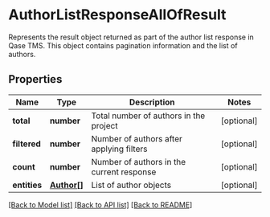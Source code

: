 # AuthorListResponseAllOfResult

Represents the result object returned as part of the author list response in Qase TMS. This object contains pagination information and the list of authors.

## Properties

Name | Type | Description | Notes
------------ | ------------- | ------------- | -------------
**total** | **number** | Total number of authors in the project | [optional]
**filtered** | **number** | Number of authors after applying filters | [optional]
**count** | **number** | Number of authors in the current response | [optional]
**entities** | [**Author[]**](Author.md) | List of author objects | [optional]

[[Back to Model list]](../README.md#documentation-for-models) [[Back to API list]](../README.md#documentation-for-api-endpoints) [[Back to README]](../README.md)
